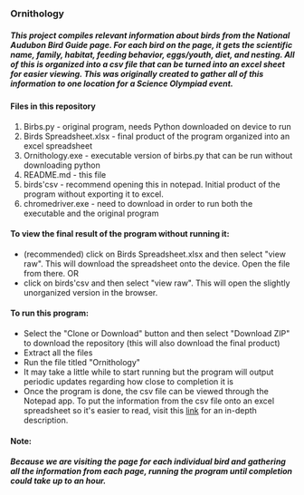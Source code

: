 ### Ornithology
##### This project compiles relevant information about birds from the National Audubon Bird Guide page. For each bird on the page, it gets the scientific name, family, habitat, feeding behavior, eggs/youth, diet, and nesting. All of this is organized into a csv file that can be turned into an excel sheet for easier viewing. This was originally created to gather all of this information to one location for a Science Olympiad event.

#### Files in this repository
1. Birbs.py - original program, needs Python downloaded on device to run
2. Birds Spreadsheet.xlsx - final product of the program organized into an excel spreadsheet
3. Ornithology.exe - executable version of birbs.py that can be run without downloading python
4. README.md - this file
5. birds'csv - recommend opening this in notepad. Initial product of the program without exporting it to excel.
6. chromedriver.exe - need to download in order to run both the executable and the original program

#### To view the final result of the program without running it:
* (recommended) click on Birds Spreadsheet.xlsx and then select "view raw". This will download the spreadsheet onto the device. Open the file from there.
OR
* click on birds'csv and then select "view raw". This will open the slightly unorganized version in the browser.

#### To run this program:
* Select the "Clone or Download" button and then select "Download ZIP" to download the repository (this will also download the final product)
* Extract all the files
* Run the file titled "Ornithology"
* It may take a little while to start running but the program will output periodic updates regarding how close to completion it is
* Once the program is done, the csv file can be viewed through the Notepad app. To put the information from the csv file onto an excel spreadsheet so it's easier to read, visit this [link](https://knowledgebase.constantcontact.com/articles/KnowledgeBase/6269-convert-a-text-file-to-an-excel-file?lang=en_US) for an in-depth description.

#### Note:
##### Because we are visiting the page for each individual bird and gathering all the information from each page, running the program until completion could take up to an hour.
  
